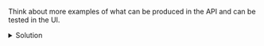Think about more examples of what can be produced in the API and can be tested in the UI.
<details>
  <summary>
    Solution
  </summary>

- Products in the store - If we want to do tests on an online store and want to check products, we can add them through the API in order to save time
- Posts - If we want to test a system of posts like Facebook, we can add a certain amount of posts and then perform the desired tests
- System Users - If we want to test systems with different types of users, we can also do that through the API
- Basically any data used by our application

</details>